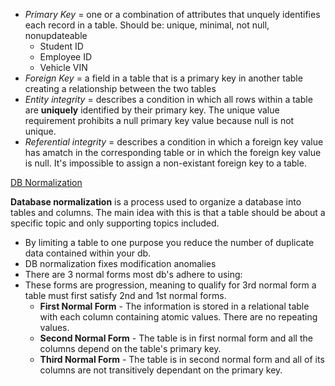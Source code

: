 - _Primary Key_ = one or a combination of attributes that unquely identifies each record in a table. Should be: unique, minimal, not null, nonupdateable
    - Student ID
    - Employee ID
    - Vehicle VIN
- _Foreign Key_ = a field in a table that is a primary key in another table creating a relationship between the two tables
- _Entity integrity_ = describes a condition in which all rows within a table are **uniquely** identified by their primary key. The unique value requirement prohibits a null primary key value because null is not unique.
- _Referential integrity_ = describes a condition in which a foreign key value has amatch in the corresponding table or in which the foreign key value is null. It's impossible to assign a non-existant foreign key to a table. 

[DB Normalization](https://www.essentialsql.com/get-ready-to-learn-sql-database-normalization-explained-in-simple-english/)

**Database normalization** is a process used to organize a database into tables and columns. The main idea with this is that a table should be about a specific topic and only supporting topics included.

- By limiting a table to one purpose you reduce the number of duplicate data contained within your db. 
- DB normalization fixes modification anomalies
- There are 3 normal forms most db's adhere to using:
- These forms are progression, meaning to qualify for 3rd normal form a table must first satisfy 2nd and 1st normal forms. 
  - **First Normal Form** - The information is stored in a relational table with each column containing atomic values. There are no repeating values.
  - **Second Normal Form** - The table is in first normal form and all the columns depend on the table's primary key. 
  - **Third Normal Form** - The table is in second normal form and all of its columns are not transitively dependant on the primary key. 
